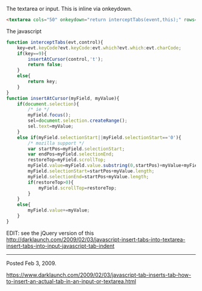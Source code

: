 The textarea or input. This is inline via onkeydown.

```html
<textarea cols="50" onkeydown="return interceptTabs(event,this);" rows="15"></textarea>
```

The javascript

```javascript
function interceptTabs(evt,control){
	key=evt.keyCode?evt.keyCode:evt.which?evt.which:evt.charCode;
	if(key==9){
		insertAtCursor(control,'t');
		return false;
	}
	else{
		return key;
	}
}
function insertAtCursor(myField, myValue){
	if(document.selection){
		/* ie */
		myField.focus();
		sel=document.selection.createRange();
		sel.text=myValue;
	}
	else if(myField.selectionStart||myField.selectionStart=='0'){
		/* mozilla support */
		var startPos=myField.selectionStart;
		var endPos=myField.selectionEnd;
		restoreTop=myField.scrollTop;
		myField.value=myField.value.substring(0,startPos)+myValue+myField.value.substring(endPos,myField.value.length);
		myField.selectionStart=startPos+myValue.length;
		myField.selectionEnd=startPos+myValue.length;
		if(restoreTop>0){
			myField.scrollTop=restoreTop;
		}
	}
	else{
		myField.value+=myValue;
	}
}
```

EDIT: see the jQuery version of this http://darklaunch.com/2009/02/03/javascript-insert-tabs-into-textarea-insert-tabs-into-input-javascript-tab-indent

---

Posted Feb 3, 2009.

https://www.darklaunch.com/2009/02/03/javascript-tab-inserts-tab-how-to-insert-an-actual-tab-in-an-input-or-textarea.html
